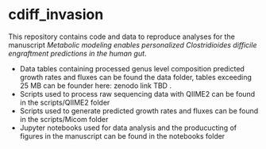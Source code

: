 # cdiff_invasion

This repository contains code and data to reproduce analyses for the manuscript *Metabolic modeling enables personalized Clostridioides difficile engraftment predictions in the human gut*. 
* Data tables containing processed genus level composition predicted growth rates and fluxes can be found the data folder, tables exceeding 25 MB can be founder here: zenodo link TBD . 
* Scripts used to process raw sequencing data with QIIME2 can be found in the scripts/QIIME2 folder
* Scripts used to generate predicted growth rates and fluxes can be found in the scripts/Micom folder
* Jupyter notebooks used for data analysis and the producucting of figures in the manuscript can be found in the notebooks folder

